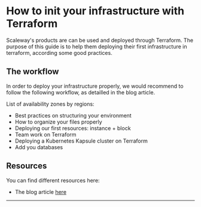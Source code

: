 # How to init your infrastructure with Terraform

Scaleway's products are can be used and deployed through Terraform.
The purpose of this guide is to help them deploying their first infrastructure in terraform, according some good practices.


## The workflow

In order to deploy your infrastructure properly, we would recommend to follow the following workflow, as detailled in the blog article.

List of availability zones by regions:

- Best practices on structuring your environment 
- How to organize your files properly
- Deploying our first resources: instance + block
- Team work on Terraform 
- Deploying a Kubernetes Kapsule cluster on Terraform
- Add you databases 

## Resources

You can find different resources here:
- The blog article [here]()
---